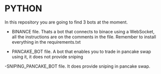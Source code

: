 # PYTHON
In this repository you are going to find 3 bots at the moment.
 - BINANCE file. 
      Thats a bot that connects to binace using a WebSocket, all the instructions are on the comments in the file. Remember to install everything in the requirements.txt
     
 - PANCAKE_BOT file.
      A bot that enables you to trade in pancake swap using it, it does not provide sniping
 
 -SNIPING_PANCAKE_BOT file.
      It does provide sniping in pancake swap.
